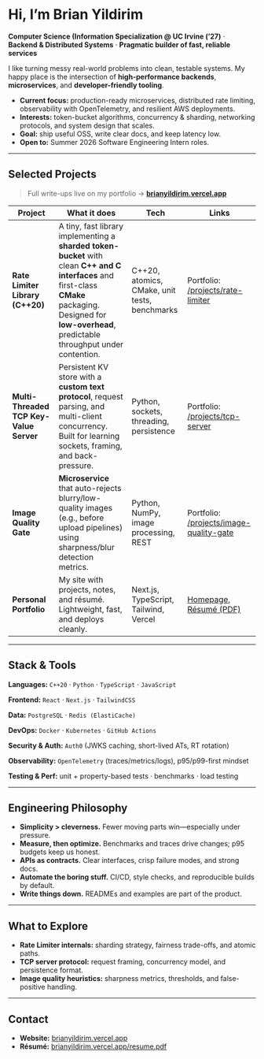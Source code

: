 # Hi, I’m Brian Yildirim

**Computer Science (Information Specialization @ UC Irvine (’27)** · **Backend & Distributed Systems** · **Pragmatic builder of fast, reliable services**

I like turning messy real-world problems into clean, testable systems. My happy place is the intersection of **high-performance backends**, **microservices**, and **developer-friendly tooling**.

- **Current focus:** production-ready microservices, distributed rate limiting, observability with OpenTelemetry, and resilient AWS deployments.
- **Interests:** token-bucket algorithms, concurrency & sharding, networking protocols, and system design that scales.
- **Goal:** ship useful OSS, write clear docs, and keep latency low.
- **Open to:** Summer 2026 Software Engineering Intern roles.

---

## Selected Projects

> Full write-ups live on my portfolio → **[brianyildirim.vercel.app](https://brianyildirim.vercel.app/)**

| Project | What it does | Tech | Links |
|---|---|---|---|
| **Rate Limiter Library (C++20)** | A tiny, fast library implementing a **sharded token-bucket** with clean **C++ and C interfaces** and first-class **CMake** packaging. Designed for **low-overhead**, predictable throughput under contention. | C++20, atomics, CMake, unit tests, benchmarks | Portfolio: [/projects/rate-limiter](https://brianyildirim.vercel.app/projects/rate-limiter) |
| **Multi-Threaded TCP Key-Value Server** | Persistent KV store with a **custom text protocol**, request parsing, and multi-client concurrency. Built for learning sockets, framing, and back-pressure. | Python, sockets, threading, persistence | Portfolio: [/projects/tcp-server](https://brianyildirim.vercel.app/projects/tcp-server) |
| **Image Quality Gate** | **Microservice** that auto-rejects blurry/low-quality images (e.g., before upload pipelines) using sharpness/blur detection metrics. | Python, NumPy, image processing, REST | Portfolio: [/projects/image-quality-gate](https://brianyildirim.vercel.app/projects/image-quality-gate) |
| **Personal Portfolio** | My site with projects, notes, and résumé. Lightweight, fast, and deploys cleanly. | Next.js, TypeScript, Tailwind, Vercel | [Homepage](https://brianyildirim.vercel.app/), [Résumé (PDF)](https://brianyildirim.vercel.app/resume.pdf) |

---

## Stack & Tools

**Languages:** `C++20` · `Python` · `TypeScript` · `JavaScript`

**Frontend:** `React` · `Next.js` · `TailwindCSS`  

**Data:** `PostgreSQL` · `Redis (ElastiCache)`

**DevOps:** `Docker` · `Kubernetes` · `GitHub Actions`  

**Security & Auth:** `Auth0` (JWKS caching, short-lived ATs, RT rotation)  

**Observability:** `OpenTelemetry` (traces/metrics/logs), p95/p99-first mindset  

**Testing & Perf:** unit + property-based tests · benchmarks · load testing

---

## Engineering Philosophy

- **Simplicity > cleverness.** Fewer moving parts win—especially under pressure.
- **Measure, then optimize.** Benchmarks and traces drive changes; p95 budgets keep us honest.
- **APIs as contracts.** Clear interfaces, crisp failure modes, and strong docs.
- **Automate the boring stuff.** CI/CD, style checks, and reproducible builds by default.
- **Write things down.** READMEs and examples are part of the product.

---

## What to Explore

- **Rate Limiter internals:** sharding strategy, fairness trade-offs, and atomic paths.  
- **TCP server protocol:** request framing, concurrency model, and persistence format.  
- **Image quality heuristics:** sharpness metrics, thresholds, and false-positive handling.

---

## Contact

- **Website:** [brianyildirim.vercel.app](https://brianyildirim.vercel.app/contact)  
- **Résumé:** [brianyildirim.vercel.app/resume.pdf](https://brianyildirim.vercel.app/resume.pdf)
